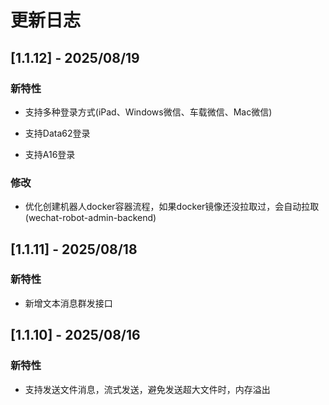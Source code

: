 # 更新日志

## [1.1.12] - 2025/08/19

### 新特性

- 支持多种登录方式(iPad、Windows微信、车载微信、Mac微信)

- 支持Data62登录

- 支持A16登录

### 修改

- 优化创建机器人docker容器流程，如果docker镜像还没拉取过，会自动拉取 (wechat-robot-admin-backend)

## [1.1.11] - 2025/08/18

### 新特性

- 新增文本消息群发接口

## [1.1.10] - 2025/08/16

### 新特性

- 支持发送文件消息，流式发送，避免发送超大文件时，内存溢出